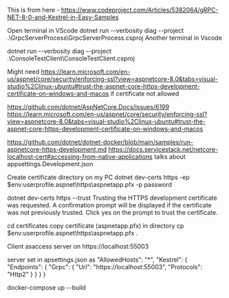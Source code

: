 This is from here -
https://www.codeproject.com/Articles/5382064/gRPC-NET-8-0-and-Kestrel-in-Easy-Samples

Open terminal in VScode
dotnet run --verbosity diag --project .\GrpcServerProcess\GrpcServerProcess.csproj
Another terminal in Vscode

dotnet run --verbosity diag --project .\ConsoleTestClient\ConsoleTestClient.csproj

Might need https://learn.microsoft.com/en-us/aspnet/core/security/enforcing-ssl?view=aspnetcore-8.0&tabs=visual-studio%2Clinux-ubuntu#trust-the-aspnet-core-https-development-certificate-on-windows-and-macos
if certificate not allowed

https://github.com/dotnet/AspNetCore.Docs/issues/6199
https://learn.microsoft.com/en-us/aspnet/core/security/enforcing-ssl?view=aspnetcore-8.0&tabs=visual-studio%2Clinux-ubuntu#trust-the-aspnet-core-https-development-certificate-on-windows-and-macos

https://github.com/dotnet/dotnet-docker/blob/main/samples/run-aspnetcore-https-development.md
https://docs.servicestack.net/netcore-localhost-cert#accessing-from-native-applications
talks about appsettings.Development.json


Create certificate directory on my PC
dotnet dev-certs https -ep $env:userprofile\.aspnet\https\aspnetapp.pfx -p password

dotnet dev-certs https --trust
Trusting the HTTPS development certificate was requested. A confirmation prompt will be displayed if the certificate was not previously trusted. Click yes on the prompt to trust the certificate.

cd certificates
copy certificate (aspnetapp.pfx) in directory
cp $env:userprofile\.aspnet\https\aspnetapp.pfx .

Client asaccess server on https://localhost:55003

server set in apsettings.json as
  "AllowedHosts": "*",
  "Kestrel": {
    "Endpoints": {
      "Grpc": {
        "Url": "https://localhost:55003",
        "Protocols": "Http2"
      }
    }
  }
}

docker-compose up --build

